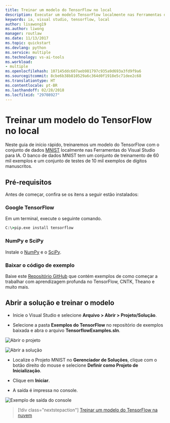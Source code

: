 ```yaml
---
title: Treinar um modelo do TensorFlow no local
description: Executar um modelo TensorFlow localmente nas Ferramentas de IA para Visual Studio
keywords: ia, visual studio, tensorflow, local
author: lisawong19
ms.author: liwong
manager: routlaw
ms.date: 11/13/2017
ms.topic: quickstart
ms.devlang: python
ms.service: multiple
ms.technology: vs-ai-tools
ms.workload:
- multiple
ms.openlocfilehash: 107145ddc607aeb981797c935a9d693a3fd9f9a6
ms.sourcegitcommit: 8cbe6b38b810529a6c364d0f1918e5c71dee2c68
ms.translationtype: HT
ms.contentlocale: pt-BR
ms.lasthandoff: 02/28/2018
ms.locfileid: "29708927"
---
```

# <a name="train-a-tensorflow-model-locally"></a>Treinar um modelo do TensorFlow no local

Neste guia de início rápido, treinaremos um modelo do TensorFlow com o conjunto de dados [MNIST](http://yann.lecun.com/exdb/mnist/) localmente nas Ferramentas do Visual Studio para IA.
O banco de dados MNIST tem um conjunto de treinamento de 60 mil exemplos e um conjunto de testes de 10 mil exemplos de dígitos manuscritos.

## <a name="prerequisites"></a>Pré-requisitos

Antes de começar, confira se os itens a seguir estão instalados:

### <a name="google-tensorflow"></a>Google TensorFlow

Em um terminal, execute o seguinte comando.
```cmd
C:\>pip.exe install tensorflow
```

### <a name="numpy-and-scipy"></a>NumPy e SciPy
Instale o [NumPy](https://www.lfd.uci.edu/~gohlke/pythonlibs/#numpy) e o [SciPy](https://www.lfd.uci.edu/~gohlke/pythonlibs/#scipy).

### <a name="download-sample-code"></a>Baixar o código de exemplo
Baixe este [Repositório GitHub](https://github.com/Microsoft/samples-for-ai) que contém exemplos de como começar a trabalhar com aprendizagem profunda no TensorFlow, CNTK, Theano e muito mais.

## <a name="open-solution-and-train-model"></a>Abrir a solução e treinar o modelo

- Inicie o Visual Studio e selecione **Arquivo > Abrir > Projeto/Solução**.

- Selecione a pasta **Exemplos do TensorFlow** no repositório de exemplos baixada e abra o arquivo **TensorflowExamples.sln**.

![Abrir o projeto](media\tensorflow-local\open-project.png)

![Abrir a solução](media\tensorflow-local\open-solution.png)

- Localize o Projeto MNIST no **Gerenciador de Soluções**, clique com o botão direito do mouse e selecione **Definir como Projeto de Inicialização**.

- Clique em **Iniciar**.

- A saída é impressa no console.

![Exemplo de saída do console](media\tensorflow-local\console-output.png)

> [!div class="nextstepaction"]
> [Treinar um modelo do TensorFlow na nuvem](tensorflow-vm.md)